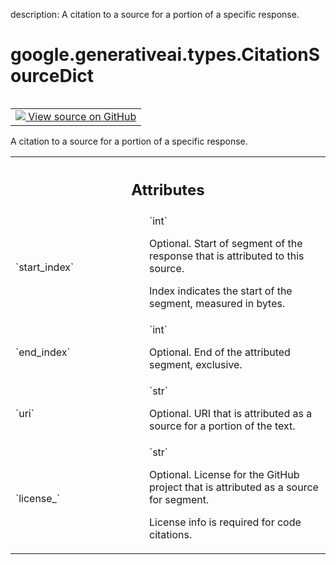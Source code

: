 description: A citation to a source for a portion of a specific response.

<div itemscope itemtype="http://developers.google.com/ReferenceObject">
<meta itemprop="name" content="google.generativeai.types.CitationSourceDict" />
<meta itemprop="path" content="Stable" />
</div>

# google.generativeai.types.CitationSourceDict

<!-- Insert buttons and diff -->

<table class="tfo-notebook-buttons tfo-api nocontent" align="left">
<td>
  <a target="_blank" href="https://github.com/google/generative-ai-python/blob/master/google/generativeai/types/citation_types.py#L30-L36">
    <img src="https://www.tensorflow.org/images/GitHub-Mark-32px.png" />
    View source on GitHub
  </a>
</td>
</table>



A citation to a source for a portion of a specific response.

<!-- Placeholder for "Used in" -->




<!-- Tabular view -->
 <table class="responsive fixed orange">
<colgroup><col width="214px"><col></colgroup>
<tr><th colspan="2"><h2 class="add-link">Attributes</h2></th></tr>

<tr>
<td>
`start_index`<a id="start_index"></a>
</td>
<td>
`int`

Optional. Start of segment of the response
that is attributed to this source.

Index indicates the start of the segment,
measured in bytes.
</td>
</tr><tr>
<td>
`end_index`<a id="end_index"></a>
</td>
<td>
`int`

Optional. End of the attributed segment,
exclusive.
</td>
</tr><tr>
<td>
`uri`<a id="uri"></a>
</td>
<td>
`str`

Optional. URI that is attributed as a source
for a portion of the text.
</td>
</tr><tr>
<td>
`license_`<a id="license_"></a>
</td>
<td>
`str`

Optional. License for the GitHub project that
is attributed as a source for segment.

License info is required for code citations.
</td>
</tr>
</table>



